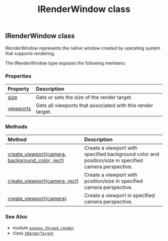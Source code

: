 ﻿---
title: IRenderWindow class
second_title: Aspose.3D for Python via .NET API References
description: 
type: docs
weight: 140
url: /python-net/aspose.threed.render/irenderwindow/
is_root: false
---

## IRenderWindow class

IRenderWindow represents the native window created by operating system that supports rendering.



The IRenderWindow type exposes the following members:

### Properties
| Property | Description |
| :- | :- |
| [size](/3d/python-net/aspose.threed.render/irenderwindow/size) | Gets or sets the size of the render target. |
| [viewports](/3d/python-net/aspose.threed.render/irenderwindow/viewports) | Gets all viewports that associated with this render target. |


### Methods
| Method | Description |
| :- | :- |
| [create_viewport(camera, background_color, rect)](/3d/python-net/aspose.threed.render/irenderwindow/create_viewport/#aspose.threed.entities.Camera-aspose.pydrawing.Color-aspose.threed.utilities.RelativeRectangle) | Create a viewport with specified background color and position/size in specified camera perspective. |
| [create_viewport(camera, rect)](/3d/python-net/aspose.threed.render/irenderwindow/create_viewport/#aspose.threed.entities.Camera-aspose.threed.utilities.RelativeRectangle) | Create a viewport with position/size in specified camera perspective. |
| [create_viewport(camera)](/3d/python-net/aspose.threed.render/irenderwindow/create_viewport/#aspose.threed.entities.Camera) | Create a viewport in specified camera perspective. |



### See Also
* module [`aspose.threed.render`](..)
* class [`IRenderTarget`](/3d/python-net/aspose.threed.render/irendertarget)
